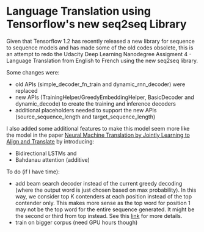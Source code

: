 # Language Translation using Tensorflow's new seq2seq Library
Given that Tensorflow 1.2 has recently released a new library for sequence to sequence models and has made some of the old codes obsolete, this is an attempt to redo the Udacity Deep Learning Nanodegree Assigment 4 - Language Translation from English to French using the new seq2seq library. 

Some changes were: 
- old APIs (simple_decoder_fn_train and dynamic_rnn_decoder) were replaced
- new APIs (TrainingHelper/GreedyEmbeddingHelper, BasicDecoder and dynamic_decode) to create the training and inference decoders
- additional placeholders needed to support the new APIs (source_sequence_length and target_sequence_length)

I also added some additional features to make this model seem more like the model in the paper [Neural Machine Translation by Jointly Learning to Align and Translate](https://arxiv.org/abs/1409.0473) by introducing:
- Bidirectional LSTMs and
- Bahdanau attention (additive)

To do (if I have time):
- add beam search decoder instead of the current greedy decoding (where the output word is just chosen based on max probability). In this way, we consider top K contenders at each position instead of the top contender only. This makes more sense as the top word for position 1 may not be the top word for the entire sequence generated. It might be the second or third from top instead. See this [link](https://www.quora.com/Why-is-beam-search-required-in-sequence-to-sequence-transduction-using-recurrent-neural-networks) for more details.
- train on bigger corpus (need GPU hours though)



